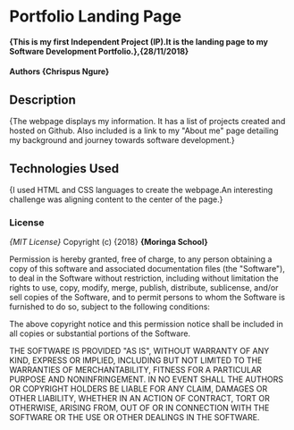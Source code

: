 # Portfolio Landing Page
#### {This is my first Independent Project (IP).It is the landing page to my Software Development Portfolio.},{28/11/2018}
#### Authors **{Chrispus Ngure}**
## Description
{The webpage displays my information. It has a list of projects created and hosted on Github. Also included is a link to my "About me" page detailing my background and journey towards software development.}
## Technologies Used
{I used HTML and CSS languages to create the webpage.An interesting challenge was aligning content to the center of the page.}  
### License
*{MIT License}*
Copyright (c) {2018} **{Moringa School}**

Permission is hereby granted, free of charge, to any person obtaining a copy of this software and associated documentation files (the "Software"), to deal in the Software without restriction, including without limitation the rights to use, copy, modify, merge, publish, distribute, sublicense, and/or sell copies of the Software, and to permit persons to whom the Software is furnished to do so, subject to the following conditions:

The above copyright notice and this permission notice shall be included in all copies or substantial portions of the Software.

THE SOFTWARE IS PROVIDED "AS IS", WITHOUT WARRANTY OF ANY KIND, EXPRESS OR IMPLIED, INCLUDING BUT NOT LIMITED TO THE WARRANTIES OF MERCHANTABILITY, FITNESS FOR A PARTICULAR PURPOSE AND NONINFRINGEMENT. IN NO EVENT SHALL THE AUTHORS OR COPYRIGHT HOLDERS BE LIABLE FOR ANY CLAIM, DAMAGES OR OTHER LIABILITY, WHETHER IN AN ACTION OF CONTRACT, TORT OR OTHERWISE, ARISING FROM, OUT OF OR IN CONNECTION WITH THE SOFTWARE OR THE USE OR OTHER DEALINGS IN THE SOFTWARE.
